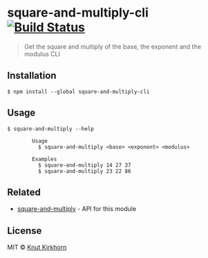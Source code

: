# square-and-multiply-cli [![Build Status](https://travis-ci.org/knutkirkhorn/square-and-multiply-cli.svg?branch=main)](https://travis-ci.org/knutkirkhorn/square-and-multiply-cli)
> Get the square and multiply of the base, the exponent and the modulus CLI

## Installation
```
$ npm install --global square-and-multiply-cli
```

## Usage
```
$ square-and-multiply --help

        Usage
          $ square-and-multiply <base> <exponent> <modulus>
        
        Examples
          $ square-and-multiply 14 27 37
          $ square-and-multiply 23 22 86
```

## Related
- [square-and-multiply](https://github.com/knutkirkhorn/square-and-multiply) - API for this module

## License
MIT © [Knut Kirkhorn](LICENSE)
